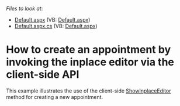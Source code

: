 <!-- default file list -->
*Files to look at*:

* [Default.aspx](./CS/WebSite/Default.aspx) (VB: [Default.aspx](./VB/WebSite/Default.aspx))
* [Default.aspx.cs](./CS/WebSite/Default.aspx.cs) (VB: [Default.aspx](./VB/WebSite/Default.aspx))
<!-- default file list end -->
# How to create an appointment by invoking the inplace editor via the client-side API


<p>This example illustrates the use of the client-side <a href="http://documentation.devexpress.com/#AspNet/DevExpressWebASPxSchedulerScriptsASPxClientScheduler_ShowInplaceEditortopic">ShowInplaceEditor</a> method for creating a new appointment.</p>

<br/>


